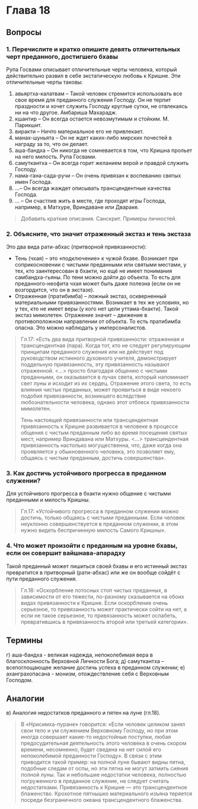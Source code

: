 # Глава 18

## Вопросы

### 1. Перечислите и кратко опишите девять отличительных черт преданного, достигшего бхавы

Рупа Госвами описывает отличительные черты человека, который действительно развил в себе экстатическую любовь к Кришне. Эти отличительные черты таковы:

1. авьяртха-калатвам – Такой человек стремится использовать все свое время для преданного служения Господу. Он не терпит праздности и хочет служить Господу круглые сутки, не отвлекаясь ни на что другое. Амбариша Махарадж.
2. кшантир – Он всегда остается невозмутимым и стойким. М. Парикшит.
3. виракти – Ничто материальное его не привлекает.
4. манах-шуньята – Он не ждет каких-либо мирских почестей в награду за то, что он делает.
5. аша-бандха – Он никогда не сомневается в том, что Кришна прольет на него милость. Рупа Госвами.
6. самуткантха – Он всегда горит желанием верой и правдой служить Господу.
7. нама-гана-сада-ручи – Он очень привязан к воспеванию святых имен Господа.
8. …– Он всегда жаждет описывать трансцендентные качества Господа.
9. … – Он счастлив жить в месте, где проходят игры Господа, например, в Матхуре, Вриндаване или Двараке.

> Добавить краткие описания. Санскрит. Примеры личностей.

### 2. Объясните, что значит отраженный экстаз и тень экстаза

Это два вида рати-абхас (притворной привязанности):

- Тень (чхая) – это «подключение» к чужой бхаве. Возникает при соприкосновении с чистыми преданными или святыми местами, у тех, кто заинтересован в бхакти, но ещё не имеет понимания самбандха-гьяны. По тени можно дойти до объекта. То есть для преданного-неофита чхая может быть даже полезна (если он не возгордится, что он в экстазе).
- Отраженная (пратибимба) – ложный экстаз, оскверненный материальными привязанностями. Возникает в тех же условиях, но у тех, кто не имеет веры (у кого нет цели уттама-бхакти). Такой экстаз мимолетен. Отражение значит – движение в противоположном направлении от объекта. То есть пратибимба опасна. Это можно наблюдать у имперсоналистов.

> Гл.17: «Есть два вида притворной привязанности: отраженная и трансцендентная (пара). Когда тот, кто не следует регулирующим принципам преданного служения или не действует под руководством истинного духовного учителя, демонстрирует поддельную привязанность, эту привязанность называют отраженной. <…> просто благодаря общению с чистыми преданными, он оказывается в лучах света, который напоминает свет луны и исходит из их сердец. Отражение этого света, то есть влияния чистых преданных, может проявиться в виде некоего подобия привязанности, возникшего вследствие любознательности человека, однако этот отблеск привязанности мимолетен.
>
> Тень настоящей привязанности или трансцендентная привязанность к Кришне развивается в человеке в процессе общения с чистым преданным либо во время посещения святых мест, например Вриндавана или Матхуры. <…> трансцендентная привязанность настолько могущественна, что, даже когда она проявляется у обыкновенного человека, это позволяет ему, общаясь с чистым преданным, достичь совершенства».

### 3. Как достичь устойчивого прогресса в преданном служении?

Для устойчивого прогресса в бхакти нужно общение с чистыми преданными и милость Кришны.

> Гл.17: «Устойчивого прогресса в преданном служении можно достичь, только общаясь с чистыми преданными. Если человек неуклонно совершенствуется в преданном служении, в этом нужно видеть беспричинную милость Самого Кришны».

### 4. Что может произойти с преданным на уровне бхавы, если он совершит вайшнава-апарадху

Такой преданный может лишиться своей бхавы и его истинный экстаз превратится в притворный (рати-абхас) или же он вообще сойдёт с пути преданного служения.

> Гл.18: «Оскорбление лотосных стоп чистых преданных, в зависимости от его тяжести, по-разному сказывается на обоих видах привязанности к Кришне. Если оскорбление очень серьезное, то привязанность может практически сойти на нет, а если не такое серьезное, то привязанность может ослабеть, превратившись в привязанность второй или третьей категории».

## Термины

г) аша-бандха - великая надежда, непоколебимая вера в благосклонность Верховной Личности Бога;
д) самуткантха – всепоглощающее желание достичь успеха в преданном служении;
е) аханграхопасана - монизм, отождествление себя с Верховным Господом.

## Аналогии

в) Аналогия недостатков преданного и пятен на луне (гл.18).

> В «Нрисимха-пуране» говорится: «Если человек целиком занял свои тело и ум служением Верховному Господу, но при этом иногда совершает какие-то недостойные поступки, любая предосудительная деятельность этого человека в очень скором времени, несомненно, будет сведена на нет силой его непоколебимой преданности Господу». В связи с этим приводится такой пример: на полной луне бывают видны пятна, подобные следам от оспы, но эти пятна не могут затмить сияния полной луны. Так и небольшие недостатки человека, полностью погруженного в преданное служение, не следует считать недостатками. Привязанность к Кришне — это трансцендентное блаженство. Крохотное пятнышко материального изъяна теряется посреди безграничного океана трансцендентного блаженства.
